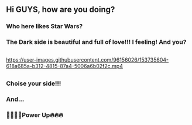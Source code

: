 ## Hi GUYS, how are you doing?
### Who here likes Star Wars? 
### The Dark side is beautiful and full of love!!! I feeling! And you?


##
https://user-images.githubusercontent.com/96156026/153735604-618a685a-b312-4815-87a4-5006a6b02f2c.mp4

##
### Choise your side!!!
### And...
### 🎃🔥🐱‍🏍Power Up🔥🔥🔥

